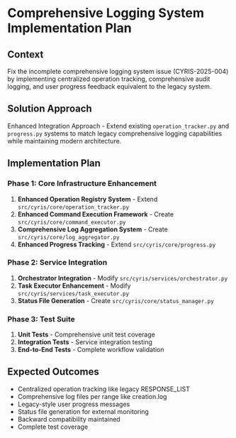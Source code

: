 # Comprehensive Logging System Implementation Plan

## Context
Fix the incomplete comprehensive logging system issue (CYRIS-2025-004) by implementing centralized operation tracking, comprehensive audit logging, and user progress feedback equivalent to the legacy system.

## Solution Approach
Enhanced Integration Approach - Extend existing `operation_tracker.py` and `progress.py` systems to match legacy comprehensive logging capabilities while maintaining modern architecture.

## Implementation Plan

### Phase 1: Core Infrastructure Enhancement
1. **Enhanced Operation Registry System** - Extend `src/cyris/core/operation_tracker.py`
2. **Enhanced Command Execution Framework** - Create `src/cyris/core/command_executor.py`
3. **Comprehensive Log Aggregation System** - Create `src/cyris/core/log_aggregator.py`
4. **Enhanced Progress Tracking** - Extend `src/cyris/core/progress.py`

### Phase 2: Service Integration
1. **Orchestrator Integration** - Modify `src/cyris/services/orchestrator.py`
2. **Task Executor Enhancement** - Modify `src/cyris/services/task_executor.py`
3. **Status File Generation** - Create `src/cyris/core/status_manager.py`

### Phase 3: Test Suite
1. **Unit Tests** - Comprehensive unit test coverage
2. **Integration Tests** - Service integration testing
3. **End-to-End Tests** - Complete workflow validation

## Expected Outcomes
- Centralized operation tracking like legacy RESPONSE_LIST
- Comprehensive log files per range like creation.log
- Legacy-style user progress messages
- Status file generation for external monitoring
- Backward compatibility maintained
- Complete test coverage